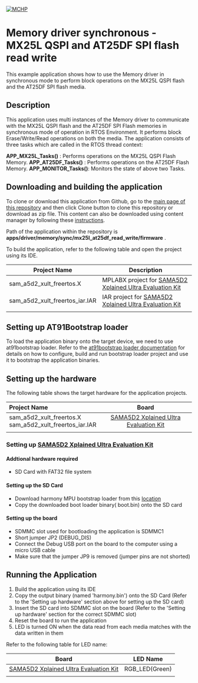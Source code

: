 [![MCHP](https://www.microchip.com/ResourcePackages/Microchip/assets/dist/images/logo.png)](https://www.microchip.com)

# Memory driver synchronous -  MX25L QSPI and AT25DF SPI flash read write

This example application shows how to use the Memory driver in synchronous mode to perform block operations on the MX25L QSPI flash and the AT25DF SPI flash media.

## Description

This application uses multi instances of the Memory driver to communicate with the MX25L QSPI flash and the AT25DF SPI Flash memories in synchronous mode of operation in RTOS Environment. It performs block Erase/Write/Read operations on both the media. The application consists of three tasks which are called in the RTOS thread context:

**APP_MX25L_Tasks()** : Performs operations on the MX25L QSPI Flash Memory.
**APP_AT25DF_Tasks()** : Performs operations on the AT25DF Flash Memory.
**APP_MONITOR_Tasks()**: Monitors the state of above two Tasks.

## Downloading and building the application

To clone or download this application from Github, go to the [main page of this repository](https://github.com/Microchip-MPLAB-Harmony/core_apps_sam_a5d2) and then click Clone button to clone this repository or download as zip file.
This content can also be downloaded using content manager by following these [instructions](https://github.com/Microchip-MPLAB-Harmony/contentmanager/wiki).

Path of the application within the repository is **apps/driver/memory/sync/mx25l_at25df_read_write/firmware** .

To build the application, refer to the following table and open the project using its IDE.

| Project Name      | Description                                    |
| ----------------- | ---------------------------------------------- |
| sam_a5d2_xult_freertos.X | MPLABX project for [SAMA5D2 Xplained Ultra Evaluation Kit](https://www.microchip.com/DevelopmentTools/ProductDetails/ATSAMA5D2C-XULT) |
| sam_a5d2_xult_freertos_iar.IAR | IAR project for [SAMA5D2 Xplained Ultra Evaluation Kit](https://www.microchip.com/DevelopmentTools/ProductDetails/ATSAMA5D2C-XULT) |
|||

## Setting up AT91Bootstrap loader

To load the application binary onto the target device, we need to use at91bootstrap loader. Refer to the [at91bootstrap loader documentation](../../../../docs/readme_bootstrap.md) for details on how to configure, build and run bootstrap loader project and use it to bootstrap the application binaries.

## Setting up the hardware

The following table shows the target hardware for the application projects.

| Project Name| Board|
|:---------|:---------:|
| sam_a5d2_xult_freertos.X <br> sam_a5d2_xult_freertos_iar.IAR | [SAMA5D2 Xplained Ultra Evaluation Kit](https://www.microchip.com/DevelopmentTools/ProductDetails/ATSAMA5D2C-XULT) |
|||

### Setting up [SAMA5D2 Xplained Ultra Evaluation Kit](https://www.microchip.com/DevelopmentTools/ProductDetails/ATSAMA5D2C-XULT)

#### Addtional hardware required

- SD Card with FAT32 file system

#### Setting up the SD Card

- Download harmony MPU bootstrap loader from this [location](firmware/at91bootstrap_sam_a5d2_xult_freertos.X/binaries/boot.bin)
- Copy the downloaded boot loader binary( boot.bin) onto the SD card

#### Setting up the board

- SDMMC slot used for bootloading the application is SDMMC1
- Short jumper JP2 (DEBUG_DIS)
- Connect the Debug USB port on the board to the computer using a micro USB cable
- Make sure that the jumper JP9 is removed (jumper pins are not shorted)

## Running the Application

1. Build the application using its IDE
2. Copy the output binary (named 'harmony.bin') onto the SD Card (Refer to the 'Setting up hardware' section above for setting up the SD card)
3. Insert the SD card into SDMMC slot on the board (Refer to the 'Setting up hardware' section for the correct SDMMC slot)
4. Reset the board to run the application
5. LED is turned ON when the data read from each media matches with the data written in them

Refer to the following table for LED name:

| Board | LED Name |
| ----- | -------- |
|  [SAMA5D2 Xplained Ultra Evaluation Kit](https://www.microchip.com/DevelopmentTools/ProductDetails/ATSAMA5D2C-XULT)  | RGB_LED(Green) |
|||